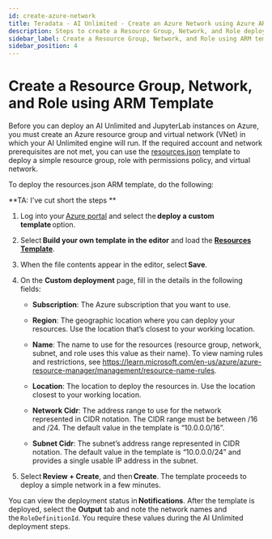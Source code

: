 ```yaml
---
id: create-azure-network
title: Teradata - AI Unlimited - Create an Azure Network using Azure ARM
description: Steps to create a Resource Group, Network, and Role deploy AI Unlimited in a demo environment. 
sidebar_label: Create a Resource Group, Network, and Role using ARM template
sidebar_position: 4
---
```


# Create a Resource Group, Network, and Role using ARM Template 

Before you can deploy an AI Unlimited and JupyterLab instances on Azure, you must create an Azure resource group and virtual network (VNet) in which your AI Unlimited engine will run. If the required account and network prerequisites are not met, you can use the [resources.json](https://github.com/Teradata/ai-unlimited/blob/develop/deployments/azure/resources.json) template to deploy a simple resource group, role with permissions policy, and virtual network. 

To deploy the resources.json ARM template, do the following:

**TA: I've cut short the steps **

1. Log into your [Azure portal](https://portal.azure.com) and select the **deploy a custom template** option.

2. Select **Build your own template in the editor** and load the **[Resources Template](https://github.com/Teradata/ai-unlimited/blob/develop/deployments/azure/resources.json)**. 

3. When the file contents appear in the editor, select **Save**. 

4. On the **Custom deployment** page, fill in the details in the following fields: 

    - **Subscription**: The Azure subscription that you want to use. 

    - **Region**: The geographic location where you can deploy your resources. Use the location that’s closest to your working location. 

    - **Name**: The name to use for the resources (resource group, network, subnet, and role uses this value as their name). To view naming rules and restrictions, see https://learn.microsoft.com/en-us/azure/azure-resource-manager/management/resource-name-rules. 

    - **Location**: The location to deploy the resources in. Use the location closest to your working location. 

    - **Network Cidr**: The address range to use for the network represented in CIDR notation. The CIDR range must be between /16 and /24. The default value in the template is “10.0.0.0/16”. 

    - **Subnet Cidr**: The subnet’s address range represented in CIDR notation. The default value in the template is “10.0.0.0/24” and provides a single usable IP address in the subnet. 

5. Select **Review + Create**, and then **Create**. The template proceeds to deploy a simple network in a few minutes.  

You can view the deployment status in **Notifications**. After the template is deployed, select the **Output** tab and note the network names and the `RoleDefinitionId`. You require these values during the AI Unlimited deployment steps. 
